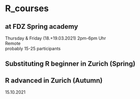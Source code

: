 # R_courses

## at FDZ Spring academy

Thursday & Friday (18.+19.03.2021) 2pm-6pm Uhr  
Remote  
probably 15-25 participants

## Substituting R beginner in Zurich (Spring)


## R advanced in Zurich (Autumn)

15.10.2021


